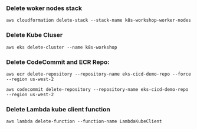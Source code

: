 ### Delete  woker nodes stack
```
aws cloudformation delete-stack --stack-name k8s-workshop-worker-nodes
```

### Delete Kube Cluser
```
aws eks delete-cluster --name k8s-workshop
```

### Delete CodeCommit and ECR Repo:
```
aws ecr delete-repository --repository-name eks-cicd-demo-repo --force --region us-west-2

aws codecommit delete-repository --repository-name eks-cicd-demo-repo --region us-west-2
```

### Delete Lambda kube client function
```
aws lambda delete-function --function-name LambdaKubeClient
```